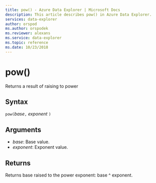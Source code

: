 ```yaml
---
title: pow() - Azure Data Explorer | Microsoft Docs
description: This article describes pow() in Azure Data Explorer.
services: data-explorer
author: orspod
ms.author: orspodek
ms.reviewer: alexans
ms.service: data-explorer
ms.topic: reference
ms.date: 10/23/2018
---
```

# pow()

Returns a result of raising to power

## Syntax

`pow(`*base*`,` *exponent* `)`

## Arguments

* *base*: Base value.
* *exponent*: Exponent value.

## Returns

Returns base raised to the power exponent: base ^ exponent.
